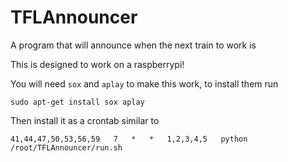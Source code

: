 TFLAnnouncer
============

A program that will announce when the next train to work is


This is designed to work on a raspberrypi!

You will need `sox` and `aplay` to make this work, to install them run

`sudo apt-get install sox aplay`

Then install it as a crontab similar to

`41,44,47,50,53,56,59	7	*	*	1,2,3,4,5	python /root/TFLAnnouncer/run.sh`
